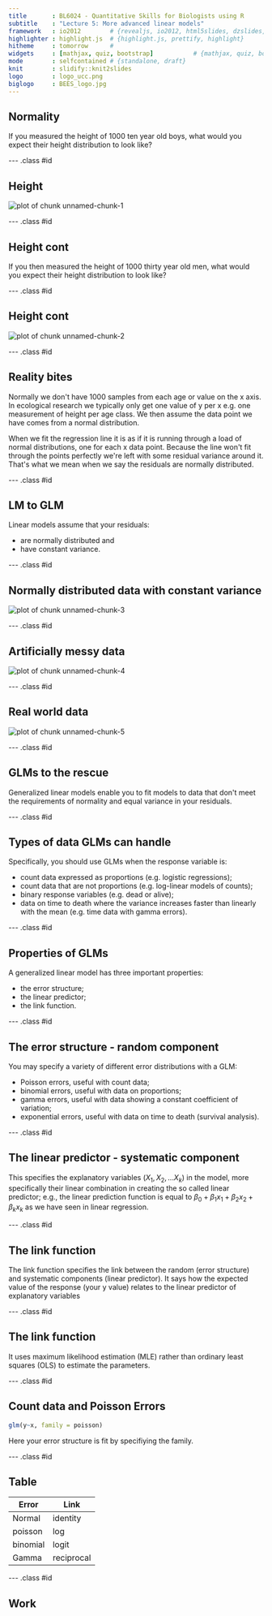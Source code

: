 ```yaml
---
title       : BL6024 - Quantitative Skills for Biologists using R
subtitle    : "Lecture 5: More advanced linear models"
framework   : io2012        # {revealjs, io2012, html5slides, dzslides, ...}
highlighter : highlight.js  # {highlight.js, prettify, highlight}
hitheme     : tomorrow      # 
widgets     : [mathjax, quiz, bootstrap]           # {mathjax, quiz, bootstrap}
mode        : selfcontained # {standalone, draft}
knit        : slidify::knit2slides
logo        : logo_ucc.png
biglogo     : BEES_logo.jpg
---
```

## Normality
If you measured the height of 1000 ten year old boys, what would you expect their height distribution to look like? 

--- .class #id 
## Height
<img src="assets/fig/unnamed-chunk-1-1.png" title="plot of chunk unnamed-chunk-1" alt="plot of chunk unnamed-chunk-1" style="display: block; margin: auto;" />

--- .class #id
## Height cont
If you then measured the height of 1000 thirty year old men, what would you expect their height distribution to look like? 

--- .class #id
## Height cont

<img src="assets/fig/unnamed-chunk-2-1.png" title="plot of chunk unnamed-chunk-2" alt="plot of chunk unnamed-chunk-2" style="display: block; margin: auto;" />

--- .class #id
## Reality bites
Normally we don't have 1000 samples from each age or value on the x axis. In ecological research we typically only get one value of y per x e.g. one measurement of height per age class. We then assume the data point we have comes from a normal distribution. 

When we fit the regression line it is as if it is running through a load of normal distributions, one for each x data point. Because the line won't fit through the points perfectly we're left with some residual variance around it. That's what we mean when we say the residuals are normally distributed. 

--- .class #id

## LM to GLM
Linear models assume that your residuals:
* are normally distributed and 
* have constant variance. 

--- .class #id 
## Normally distributed data with constant variance
<img src="assets/fig/unnamed-chunk-3-1.png" title="plot of chunk unnamed-chunk-3" alt="plot of chunk unnamed-chunk-3" style="display: block; margin: auto;" />

--- .class #id 

## Artificially messy data
<img src="assets/fig/unnamed-chunk-4-1.png" title="plot of chunk unnamed-chunk-4" alt="plot of chunk unnamed-chunk-4" style="display: block; margin: auto;" />

--- .class #id 
## Real world data
<img src="assets/fig/unnamed-chunk-5-1.png" title="plot of chunk unnamed-chunk-5" alt="plot of chunk unnamed-chunk-5" style="display: block; margin: auto;" />

--- .class #id 
## GLMs to the rescue
Generalized linear models enable you to fit models to data that don't meet the requirements of normality and equal variance in your residuals. 

--- .class #id 
## Types of data GLMs can handle
Specifically, you should use GLMs when the response variable is:

* count data expressed as proportions (e.g. logistic regressions);
* count data that are not proportions (e.g. log-linear models of counts);
* binary response variables (e.g. dead or alive);
* data on time to death where the variance increases faster than linearly with the mean (e.g. time data with gamma errors).

--- .class #id 
## Properties of GLMs
A generalized linear model has three important properties:

* the error structure;
* the linear predictor;
* the link function.

--- .class #id 
## The error structure - random component
You may specify a variety of different error distributions with a GLM:

* Poisson errors, useful with count data;
* binomial errors, useful with data on proportions;
* gamma errors, useful with data showing a constant coefficient of variation;
* exponential errors, useful with data on time to death (survival analysis).

--- .class #id 
## The linear predictor - systematic component 

This specifies the explanatory variables ($X_1, X_2, ... X_k$) in the model, more specifically their linear combination in creating the so called linear predictor; e.g., the linear prediction function is equal to $\beta_0 + \beta_1x_1 + \beta_2x_2 + \beta_kx_k$ as we have seen in linear regression.

--- .class #id 
## The link function
The link function specifies the link between the random (error structure) and systematic components (linear predictor). It says how the expected value of the response (your y value) relates to the linear predictor of explanatory variables

--- .class #id 
## The link function
It uses maximum likelihood estimation (MLE) rather than ordinary least squares (OLS) to estimate the parameters.

--- .class #id 
## Count data and Poisson Errors

```r
glm(y~x, family = poisson)
```

Here your error structure is fit by specifiying the family. 

--- .class #id 
## Table
Error  | Link
---------|--------
Normal       | identity
poisson      | log
binomial      | logit
Gamma | reciprocal 


--- .class #id 
## Work

